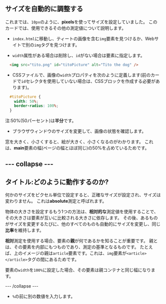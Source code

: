 ## サイズを自動的に調整する

これまでは、`10px`のように、**pixels**を使ってサイズを設定していました。 このカードでは、使用できるその他の測定値について説明します。

+ `index.html`に移動し、ティートの画像を含む`img`要素を見つけるか、Webサイトで別の`img`タグを見つけます。

+ `width`属性がある場合は削除し、`id`がない場合は要素に指定します。

```html
  <img src="tito.png" id="titoPicture" alt="Tito the dog" />
```

+ CSSファイルで、画像の`width`プロパティを次のように定義します(前のカードで`id`セレクタを使用していない場合は、CSSブロックを作成する必要があります)。

```css
  #titoPicture {
    width: 50%;
    border-radius: 100%;
  }
```

注:50%(50パーセント)は**半分**です。

+ ブラウザウィンドウのサイズを変更して、画像の状態を確認します。

窓を大きく、小さくすると、絵が大きく、小さくなるのがわかります。 これは、**main**要素の幅(ページの幅とほぼ同じ)の50%を占めているためです。

## \--- collapse \---

## タイトル:どのように動作するのか?

何かのサイズをピクセル単位で設定すると、正確なサイズが設定され、サイズは変わりません。 これは**absolute**測定と呼ばれます。

物体の大きさを設定するもう1つの方法は、**相対的な**測定値を使用することで、その大きさは要素が互いに比較される大きさに依存します。 その後、あるものがサイズを変更するたびに、他のすべてのものも自動的にサイズを変更し、同じ**比率**を維持します。

**相対**測定を使用する場合、要素の**親**が何であるかを知ることが重要です。 親とは、その要素を内部にもつものであり、測定の基準となるものです。 たとえば、上のイメージの親は`article`要素です。これは、`img`要素が`<article></article>`タグの間にあるためです。

要素の`width`を`100%`に設定した場合、その要素は親コンテナと同じ幅になります。

\--- /collapse \---

+ `%`の前に別の数値を入力します。